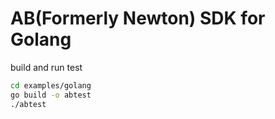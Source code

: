 # AB(Formerly Newton) SDK for Golang

build and run test

```bash
cd examples/golang
go build -o abtest
./abtest
```
